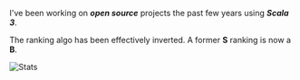 <!--- top commit numnber: 12657 -->

I've been working on ***open source*** projects the past few years using ***Scala 3***.

The ranking algo has been effectively inverted. A former **S** ranking is now a **B**.

![Stats](https://github-readme-stats.vercel.app/api?username=objektwerks&include_all_commits=false&show_icons=true&hide_border=true)
